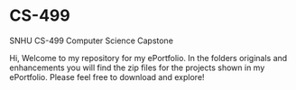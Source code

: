 # CS-499
SNHU CS-499 Computer Science Capstone

Hi, Welcome to my repository for my ePortfolio. In the folders originals and enhancements you will find the zip files for the projects shown in my ePortfolio. Please feel free to download and explore!